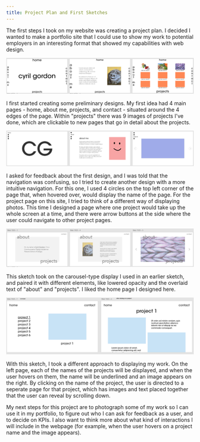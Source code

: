 ```yaml
---
title: Project Plan and First Sketches
---
```



The first steps I took on my website was creating a project plan. I decided I wanted to make a portfolio site that I could use to show my work to potential employers in an interesting format that showed my capabilities with web design.

<img src="assets/sketch1.png"> 

I first started creating some preliminary designs. My first idea had 4 main pages - home, about me, projects, and contact - situated around the 4 edges of the page. Within "projects" there was 9 images of projects I've done, which are clickable to new pages that go in detail about the projects.

<img src="assets/sketch2.png">

I asked for feedback about the first design, and I was told that the navigation was confusing, so I tried to create another design with a more intuitive navigation. For this one, I used 4 circles on the top left corner of the page that, when hovered over, would display the name of the page. For the project page on this site, I tried to think of a different way of displaying photos. This time I designed a page where one project would take up the whole screen at a time, and there were arrow buttons at the side where the user could navigate to other project pages. 

<img src="assets/sketch3.png">

This sketch took on the carousel-type display I used in an earlier sketch, and paired it with different elements, like lowered opacity and the overlaid text of "about" and "projects". I liked the home page I designed here.

<img src="assets/sketch4.PNG">

With this sketch, I took a different approach to displaying my work. On the left page, each of the names of the projects will be displayed, and when the user hovers on them, the name will be underlined and an image appears on the right. By clicking on the name of the project, the user is directed to a seperate page for that project, which has images and text placed together that the user can reveal by scrolling down.

My next steps for this project are to photograph some of my work so I can use it in my portfolio, to figure out who I can ask for feedback as a user, and to decide on KPIs. I also want to think more about what kind of interactions I will include in the webpage (for example, when the user hovers on a project name and the image appears).